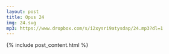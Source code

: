 ```yaml
---
layout: post
title: Opus 24
img: 24.svg
mp3: https://www.dropbox.com/s/i2xysri9atysdap/24.mp3?dl=1
---
```


{% include post_content.html %}
